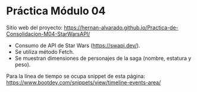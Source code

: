 # Práctica Módulo 04
Sitio web del proyecto: https://hernan-alvarado.github.io/Practica-de-Consolidacion-M04-StarWarsAPI/

- Consumo de API de Star Wars (https://swapi.dev/).
- Se utiliza método Fetch.
- Se muestran dimensiones de personajes de la saga (nombre, estatura y peso).

Para la línea de tiempo se ocupa snippet de esta página:
https://www.bootdey.com/snippets/view/timeline-events-area/
